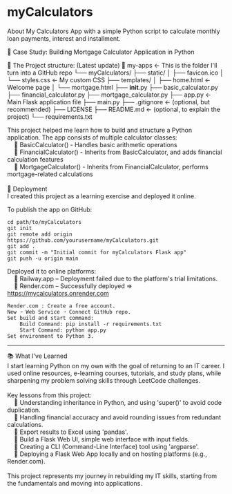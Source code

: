 # myCalculators
About My Calculators App with a simple Python script to calculate monthly loan payments, interest and installment.

🧠 Case Study: Building Mortgage Calculator Application in Python<br/>

🧩 The Project structure:  (Latest update)
    📁 my-apps                              ← This is the folder I'll turn into a GitHub repo
        └── myCalculators/
            ├── static/
            │   ├── favicon.ico
            │   └── styles.css              ← My custom CSS
            ├── templates/
            │   ├── home.html               ← Welcome page
            │   └── mortgage.html
            ├── __init__.py
            ├── basic_calculator.py
            ├── financial_calculator.py
            ├── mortgage_calculator.py
            ├── app.py                      ← Main Flask application file
            ├── main.py
            ├── .gitignore                  ← (optional, but recommended)
            ├── LICENSE
            ├── README.md                   ← (optional, to explain the project)
            └── requirements.txt

This project helped me learn how to build and structure a Python application. The app consists of multiple calculator classes:<br/>
&nbsp;&nbsp;&nbsp;&nbsp;🔹 BasicCalculator()     - Handles basic arithmetic operations<br/>
&nbsp;&nbsp;&nbsp;&nbsp;🔹 FinancialCalculator() - Inherits from BasicCalculator, and adds financial calculation features<br/>
&nbsp;&nbsp;&nbsp;&nbsp;🔹 MortgageCalculator()  - Inherits from FinancialCalculator, performs mortgage-related calculations<br/>
<br/>
🚀 Deployment<br/>
I created this project as a learning exercise and deployed it online.<br/>

To publish the app on GitHub:

    cd path/to/myCalculators
    git init
    git remote add origin https://github.com/yourusername/myCalculators.git
    git add .
    git commit -m "Initial commit for myCalculators Flask app"
    git push -u origin main

Deployed it to online platforms:<br/>
&nbsp;&nbsp;&nbsp;&nbsp;🔹 Railway.app – Deployment failed due to the platform's trial limitations.<br/>
&nbsp;&nbsp;&nbsp;&nbsp;🔹 Render.com – Successfully deployed ⇒ https://mycalculators.onrender.com<br/>

    Render.com : Create a free account.
    New ➝ Web Service ➝ Connect GitHub repo.
    Set build and start command:
        Build Command: pip install -r requirements.txt
        Start Command: python app.py
    Set environment to Python 3.

<hr>

📚 What I’ve Learned<br/>
I start learning Python on my own with the goal of returning to an IT career. I used online resources, e-learning courses, tutorials, and study plans, while sharpening my problem solving skills through LeetCode challenges.<br/>
<br/>
Key lessons from this project:<br/>
&nbsp;&nbsp;&nbsp;&nbsp;🔹 Understanding inheritance in Python, and using 'super()' to avoid code duplication.<br/>
&nbsp;&nbsp;&nbsp;&nbsp;🔹 Handling financial accuracy and avoid rounding issues from redundant calculations.<br/>
&nbsp;&nbsp;&nbsp;&nbsp;🔹 Export results to Excel using 'pandas'.<br/>
&nbsp;&nbsp;&nbsp;&nbsp;🔹 Build a Flask Web UI, simple web interface with input fields.<br/>
&nbsp;&nbsp;&nbsp;&nbsp;🔹 Creating a CLI (Command-Line Interface) tool using 'argparse'.<br/>
&nbsp;&nbsp;&nbsp;&nbsp;🔹 Deploying a Flask Web App locally and on hosting platforms (e.g., Render.com).<br/>
<br/>
This project represents my journey in rebuilding my IT skills, starting from the fundamentals and moving into applications.
